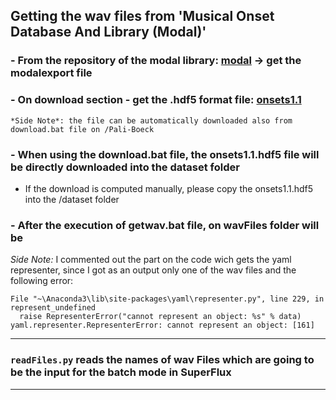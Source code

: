 ## Getting the wav files from 'Musical Onset Database And Library (Modal)'

### - From the repository of the modal library: [modal](https://github.com/johnglover/modal]) -> get the modalexport file

### - On download section - get the .hdf5 format file: [onsets1.1](http://dl.dropbox.com/u/9444913/onsets1.1.hdf5)
	*Side Note*: the file can be automatically downloaded also from download.bat file on /Pali-Boeck

### - When using the download.bat file, the onsets1.1.hdf5 file will be directly downloaded into the dataset folder
   - If the download is computed manually, please copy the onsets1.1.hdf5 into the /dataset folder
   
### - After the execution of getwav.bat file, on wavFiles folder will be 


*Side Note:* I commented out the part on the code wich gets the yaml representer, since I got as an output only one of the wav files and the following error:
  ```
  File "~\Anaconda3\lib\site-packages\yaml\representer.py", line 229, in represent_undefined
    raise RepresenterError("cannot represent an object: %s" % data)
yaml.representer.RepresenterError: cannot represent an object: [161]
  ```

------------------------------------------------------------------------

### ```readFiles.py``` reads the names of wav Files which are going to be the input for the batch mode in SuperFlux

------------------------------------------------------------------------